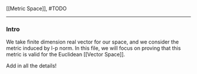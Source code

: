 [[Metric Space]], 
#TODO 

---
### **Intro**

We take finite dimension real vector for our space, and we consider the metric induced by l-p norm. In this file, we will focus on proving that this metric is valid for the Euclidean [[Vector Space]]. 


Add in all the details! 


